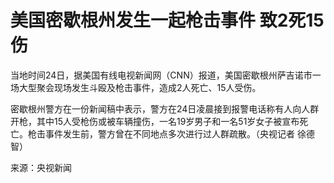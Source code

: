 

# 美国密歇根州发生一起枪击事件 致2死15伤

当地时间24日，据美国有线电视新闻网（CNN）报道，美国密歇根州萨吉诺市一场大型聚会现场发生斗殴及枪击事件，造成2人死亡、15人受伤。

密歇根州警方在一份新闻稿中表示，警方在24日凌晨接到报警电话称有人向人群开枪，其中15人受枪伤或被车辆撞伤，一名19岁男子和一名51岁女子被宣布死亡。枪击事件发生前，警方曾在不同地点多次进行过人群疏散。（央视记者
徐德智）

来源：央视新闻

